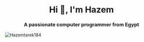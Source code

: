 <h1 align="center">Hi 👋, I'm Hazem</h1>
<h3 align="center">A passionate computer programmer from Egypt</h3>

<p align="left"> <img src="https://komarev.com/ghpvc/?username=mohamedayassin&label=Profile%20views&color=0e75b6&style=flat" alt="Hazemtarek184" /> </p>